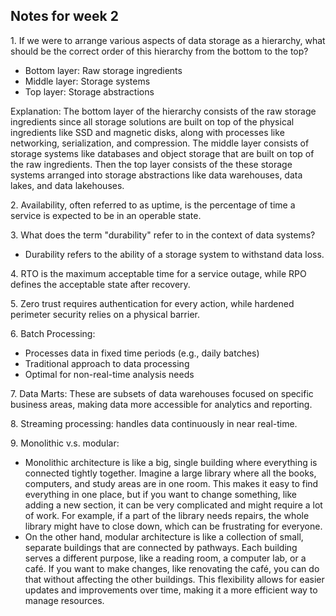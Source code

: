 ## Notes for week 2
1\. If we were to arrange various aspects of data storage as a hierarchy, what should be the correct order of this hierarchy from the bottom to the top?
+ Bottom layer: Raw storage ingredients
+ Middle layer: Storage systems
+ Top layer: Storage abstractions

Explanation: The bottom layer of the hierarchy consists of the raw storage ingredients since all storage solutions are built on top of the physical ingredients like SSD and magnetic disks, along with processes like networking, serialization, and compression. The middle layer consists of storage systems like databases and object storage that are built on top of the raw ingredients. Then the top layer consists of the these storage systems arranged into storage abstractions like data warehouses, data lakes, and data lakehouses.

2\. Availability, often referred to as uptime, is the percentage of time a service is expected to be in an operable state.

3\. What does the term "durability" refer to in the context of data systems?
+ Durability refers to the ability of a storage system to withstand data loss.

4\. RTO is the maximum acceptable time for a service outage, while RPO defines the acceptable state after recovery.

5\. Zero trust requires authentication for every action, while hardened perimeter security relies on a physical barrier.

6\. Batch Processing:
- Processes data in fixed time periods (e.g., daily batches)
- Traditional approach to data processing
- Optimal for non-real-time analysis needs

7\. Data Marts: These are subsets of data warehouses focused on specific business areas, making data more accessible for analytics and reporting.

8\. Streaming processing: handles data continuously in near real-time.

9\. Monolithic v.s. modular:
- Monolithic architecture is like a big, single building where everything is connected tightly together. Imagine a large library where all the books, computers, and study areas are in one room. This makes it easy to find everything in one place, but if you want to change something, like adding a new section, it can be very complicated and might require a lot of work. For example, if a part of the library needs repairs, the whole library might have to close down, which can be frustrating for everyone.
- On the other hand, modular architecture is like a collection of small, separate buildings that are connected by pathways. Each building serves a different purpose, like a reading room, a computer lab, or a café. If you want to make changes, like renovating the café, you can do that without affecting the other buildings. This flexibility allows for easier updates and improvements over time, making it a more efficient way to manage resources.